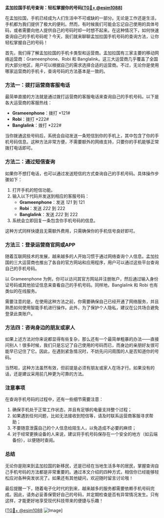 **孟加拉国手机号查询：轻松掌握你的号码[[TG💪+ @esim1088](https://t.me/s/esim1088)]**

在孟加拉国，手机已经成为人们生活中不可或缺的一部分。无论是工作还是生活，手机都为我们提供了极大的便利。然而，有时候我们可能会忘记自己使用的具体号码，或者需要向他人提供自己的号码时却一时想不起来。在这种情况下，如何快速查询自己的手机号码呢？今天，我们就来聊聊孟加拉国手机号码的查询方法，让你轻松掌握自己的号码！

首先，我们得了解孟加拉国的手机卡类型和运营商。孟加拉国有三家主要的移动网络运营商：Grameenphone、Robi 和 Banglalink。这三大运营商几乎覆盖了全国的大部分地区，用户可以根据自己的需求选择合适的运营商。不过，无论你是使用哪家运营商的手机卡，查询号码的方法基本是一致的。

### 方法一：拨打运营商客服电话

最简单直接的方法就是通过拨打运营商的客服电话来查询自己的手机号码。以下是各大运营商的客服热线：

- **Grameenphone**：拨打 *121#
- **Robi**：拨打 *222#
- **Banglalink**：拨打 *222#

当你拨通这些号码后，系统会自动发送一条短信到你的手机上，其中包含了你的手机号码信息。这种方法非常方便，不需要额外的网络支持，只要你的手机能够正常拨打电话即可。

### 方法二：通过短信查询

如果你不想打电话，也可以通过发送短信的方式查询自己的手机号码。具体操作步骤如下：

1. 打开手机的短信功能。
2. 输入以下代码并发送到相应的客服号码：
   - **Grameenphone**：发送 *121* 到 121
   - **Robi**：发送 *222* 到 222
   - **Banglalink**：发送 *222* 到 222
3. 系统会立即回复一条包含你手机号码的信息。

这种方式同样快捷且无需额外费用，只需确保你的手机信号良好即可。

### 方法三：登录运营商官网或APP

随着互联网技术的发展，越来越多的人开始习惯于通过网络查询个人信息。孟加拉国的三大运营商也推出了各自的官方网站和应用程序，用户可以通过这些平台查询自己的手机号码。

以 Grameenphone 为例，你可以访问其官方网站并注册账户，然后通过输入身份证号码或其他验证信息来查看自己的手机号码。同样地，Banglalink 和 Robi 也有类似的在线服务。

需要注意的是，在使用这种方法之前，你需要确保自己已经开通了网络服务，并且熟悉如何使用智能手机进行操作。此外，为了保护个人隐私，建议在公共场合避免登录此类账户。

### 方法四：咨询身边的朋友或家人

如果上述方法对你来说都显得有些复杂，那么还有一个最简单粗暴的办法——直接问别人！很多时候，我们只是忘记了自己使用的号码而已，而身边的亲朋好友很可能早已记住了它。因此，在遇到紧急情况时，不妨先问问周围的人是否知道你的号码。

当然啦，这种方法虽然有效，但前提是必须有朋友或家人在场才行。如果没有的话，还是建议采用前几种更为可靠的方法。

### 注意事项

在查询手机号码的过程中，还有一些细节需要注意：

1. 确保手机处于正常工作状态，并且有足够的电量支持整个过程；
2. 如果遇到任何问题，比如无法接收到短信等，请及时联系运营商客服寻求帮助；
3. 不要随意泄露自己的个人信息给陌生人，以免造成不必要的麻烦；
4. 对于经常更换设备的人来说，建议将手机号码保存在一个安全的地方（如云端备份），以便随时查阅。

### 总结

无论你是刚来到孟加拉国的新移民，还是已经在当地生活多年的居民，掌握查询自己手机号码的方法都是非常重要的。通过本文介绍的四种方式，相信你已经能够轻松应对各种突发状况了。如果还有其他疑问，欢迎随时留言讨论哦！

最后提醒一下，随着电子化时代的到来，越来越多的服务都需要依赖手机号码完成。因此，请务必妥善保管好自己的号码，并定期检查是否有异常情况发生。只有这样，才能更好地享受现代科技带来的便捷与乐趣！

[[TG💪+ @esim1088](https://t.me/s/esim1088) ![Image](https://i.postimg.cc/4NQfJmqS/Snipaste-2025-05-13-00-14-12.png)]